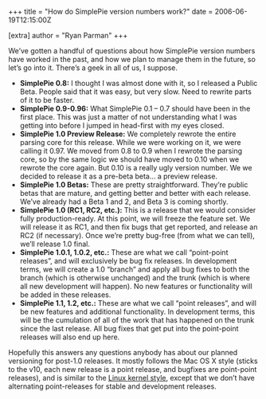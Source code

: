 +++
title = "How do SimplePie version numbers work?"
date = 2006-06-19T12:15:00Z

[extra]
author = "Ryan Parman"
+++

We’ve gotten a handful of questions about how SimplePie version numbers have worked in the past, and how we plan to manage them in the future, so let’s go into it. There’s a geek in all of us, I suppose.

- **SimplePie 0.8:** I thought I was almost done with it, so I released a Public Beta. People said that it was easy, but very slow. Need to rewrite parts of it to be faster.
- **SimplePie 0.9-0.96:** What SimplePie 0.1 – 0.7 should have been in the first place. This was just a matter of not understanding what I was getting into before I jumped in head-first with my eyes closed.
- **SimplePie 1.0 Preview Release:** We completely rewrote the entire parsing core for this release. While we were working on it, we were calling it 0.97. We moved from 0.8 to 0.9 when I rewrote the parsing core, so by the same logic we should have moved to 0.10 when we rewrote the core again. But 0.10 is a really ugly version number. We we decided to release it as a pre-beta beta… a preview release.
- **SimplePie 1.0 Betas:** These are pretty straightforward. They’re public betas that are mature, and getting better and better with each release. We’ve already had a Beta 1 and 2, and Beta 3 is coming shortly.
- **SimplePie 1.0 (RC1, RC2, etc.):** This is a release that we would consider fully production-ready. At this point, we will freeze the feature set. We will release it as RC1, and then fix bugs that get reported, and release an RC2 (if necessary). Once we’re pretty bug-free (from what we can tell), we’ll release 1.0 final.
- **SimplePie 1.0.1, 1.0.2, etc.:** These are what we call “point-point releases”, and will exclusively be bug fix releases. In development terms, we will create a 1.0 “branch” and apply all bug fixes to both the branch (which is otherwise unchanged) and the trunk (which is where all new development will happen). No new features or functionality will be added in these releases.
- **SimplePie 1.1, 1.2, etc.:** These are what we call “point releases”, and will be new features and additional functionality. In development terms, this will be the cumulation of all of the work that has happened on the trunk since the last release. All bug fixes that get put into the point-point releases will also end up here.

Hopefully this answers any questions anybody has about our planned versioning for post-1.0 releases. It mostly follows the Mac OS X style (sticks to the v10, each new release is a point release, and bugfixes are point-point releases), and is similar to the [Linux kernel style](http://en.wikipedia.org/wiki/Linux_kernel#Versions), except that we don’t have alternating point-releases for stable and development releases.
